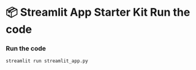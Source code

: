 # 📦 Streamlit App Starter Kit Run the code

### Run the code

```
streamlit run streamlit_app.py
```

